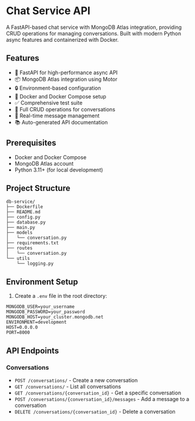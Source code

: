 # Chat Service API

A FastAPI-based chat service with MongoDB Atlas integration, providing CRUD operations for managing conversations. Built with modern Python async features and containerized with Docker.

## Features

- 🚀 FastAPI for high-performance async API
- 📦 MongoDB Atlas integration using Motor
- 🔒 Environment-based configuration
- 🐳 Docker and Docker Compose setup
- ✅ Comprehensive test suite
- 📝 Full CRUD operations for conversations
- 🔄 Real-time message management
- 📚 Auto-generated API documentation

## Prerequisites

- Docker and Docker Compose
- MongoDB Atlas account
- Python 3.11+ (for local development)

## Project Structure

```
db-service/
├── Dockerfile
├── README.md
├── config.py
├── database.py
├── main.py
├── models
│   └── conversation.py
├── requirements.txt
├── routes
│   └── conversation.py
└── utils
    └── logging.py
```

## Environment Setup

1. Create a `.env` file in the root directory:

```env
MONGODB_USER=your_username
MONGODB_PASSWORD=your_password
MONGODB_HOST=your_cluster.mongodb.net
ENVIRONMENT=development
HOST=0.0.0.0
PORT=8000
```

## API Endpoints

### Conversations

- `POST /conversations/` - Create a new conversation
- `GET /conversations/` - List all conversations
- `GET /conversations/{conversation_id}` - Get a specific conversation
- `POST /conversations/{conversation_id}/messages` - Add a message to a conversation
- `DELETE /conversations/{conversation_id}` - Delete a conversation
